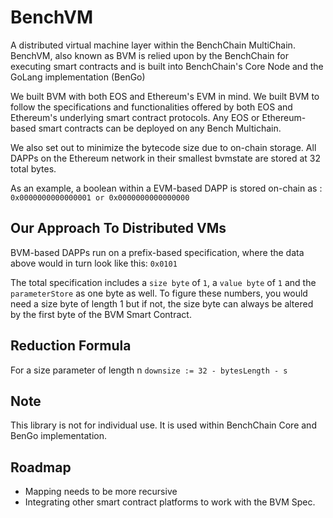 # BenchVM

A distributed virtual machine layer within the BenchChain MultiChain. BenchVM, also known as BVM is relied upon by the BenchChain for executing smart contracts and is built into BenchChain's Core Node and the GoLang implementation (BenGo)

We built BVM with both EOS and Ethereum's EVM in mind. We built BVM to follow the specifications and functionalities offered by both EOS and Ethereum's underlying smart contract protocols. Any EOS or Ethereum-based smart contracts can be deployed on any Bench Multichain.

We also set out to minimize the bytecode size due to on-chain storage. All DAPPs on the Ethereum network in their smallest bvmstate are stored at 32 total bytes.

As an example, a boolean within a EVM-based DAPP is stored on-chain as :
`0x0000000000000001 or 0x0000000000000000`

## Our Approach To Distributed VMs
BVM-based DAPPs run on a prefix-based specification, where the data above would in turn look like this:
`0x0101`

The total specification includes a `size byte` of `1`, a `value byte` of `1` and the `parameterStore` as one byte as well. To figure these numbers, you would need a size byte of length 1 but if not, the size byte can always be altered by the first byte of the BVM Smart Contract.


## Reduction Formula
For a size parameter of length n
`downsize := 32 - bytesLength - s`

## Note
This library is not for individual use. It is used within BenchChain Core and BenGo implementation.

## Roadmap
- Mapping needs to be more recursive
- Integrating other smart contract platforms to work with the BVM Spec.
